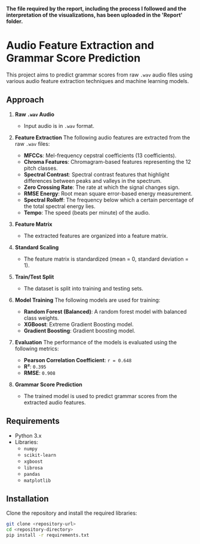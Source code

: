 
**The file required by the report, including the process I followed and the interpretation of the visualizations, has been uploaded in the 'Report' folder.**

# Audio Feature Extraction and Grammar Score Prediction

This project aims to predict grammar scores from raw `.wav` audio files using various audio feature extraction techniques and machine learning models.

## Approach

1. **Raw `.wav` Audio**
   - Input audio is in `.wav` format.

2. **Feature Extraction**
   The following audio features are extracted from the raw `.wav` files:
   - **MFCCs**: Mel-frequency cepstral coefficients (13 coefficients).
   - **Chroma Features**: Chromagram-based features representing the 12 pitch classes.
   - **Spectral Contrast**: Spectral contrast features that highlight differences between peaks and valleys in the spectrum.
   - **Zero Crossing Rate**: The rate at which the signal changes sign.
   - **RMSE Energy**: Root mean square error-based energy measurement.
   - **Spectral Rolloff**: The frequency below which a certain percentage of the total spectral energy lies.
   - **Tempo**: The speed (beats per minute) of the audio.

3. **Feature Matrix**
   - The extracted features are organized into a feature matrix.

4. **Standard Scaling**
   - The feature matrix is standardized (mean = 0, standard deviation = 1).

5. **Train/Test Split**
   - The dataset is split into training and testing sets.

6. **Model Training**
   The following models are used for training:
   - **Random Forest (Balanced)**: A random forest model with balanced class weights.
   - **XGBoost**: Extreme Gradient Boosting model.
   - **Gradient Boosting**: Gradient boosting model.

7. **Evaluation**
   The performance of the models is evaluated using the following metrics:
   - **Pearson Correlation Coefficient**: `r = 0.648`
   - **R²**: `0.395`
   - **RMSE**: `0.908`

8. **Grammar Score Prediction**
   - The trained model is used to predict grammar scores from the extracted audio features.

## Requirements

- Python 3.x
- Libraries:
  - `numpy`
  - `scikit-learn`
  - `xgboost`
  - `librosa`
  - `pandas`
  - `matplotlib`
  
## Installation

Clone the repository and install the required libraries:

```bash
git clone <repository-url>
cd <repository-directory>
pip install -r requirements.txt




